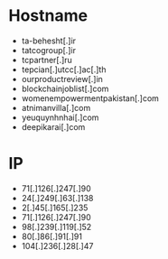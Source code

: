 # Hostname
- ta-behesht[.]ir
- tatcogroup[.]ir
- tcpartner[.]ru
- tepcian[.]utcc[.]ac[.]th
- ourproductreview[.]in
- blockchainjoblist[.]com
- womenempowermentpakistan[.]com
- atnimanvilla[.]com
- yeuquynhnhai[.]com
- deepikarai[.]com


# IP
- 71[.]126[.]247[.]90
- 24[.]249[.]63[.]138
- 2[.]45[.]165[.]235
- 71[.]126[.]247[.]90
- 98[.]239[.]119[.]52
- 80[.]86[.]91[.]91
- 104[.]236[.]28[.]47